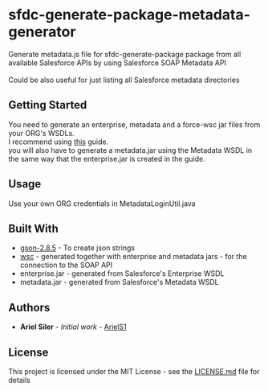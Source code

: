 # sfdc-generate-package-metadata-generator

Generate metadata.js file for sfdc-generate-package package from all available Salesforce APIs by using Salesforce SOAP Metadata API<br /><br />
Could be also useful for just listing all Salesforce metadata directories

## Getting Started

You need to generate an enterprise, metadata and a force-wsc jar files from your ORG's WSDLs.<br />
I recommend using [this](http://www.asagarwal.com/step-by-step-guide-to-get-started-with-salesforce-soap-api-using-java/) guide.<br />
you will also have to generate a metadata.jar using the Metadata WSDL in the same way that the enterprise.jar is created in the guide.

## Usage

Use your own ORG credentials in MetadataLoginUtil.java

## Built With

* [gson-2.8.5](https://github.com/google/gson) - To create json strings
* [wsc](https://github.com/forcedotcom/wsc) - generated together with enterprise and metadata jars - for the connection to the SOAP API
* enterprise.jar - generated from Salesforce's Enterprise WSDL
* metadata.jar - generated from Salesforce's Metadata WSDL

## Authors

* **Ariel Siler** - *Initial work* - [ArielS1](https://github.com/ArielS1)

## License

This project is licensed under the MIT License - see the [LICENSE.md](LICENSE.md) file for details
